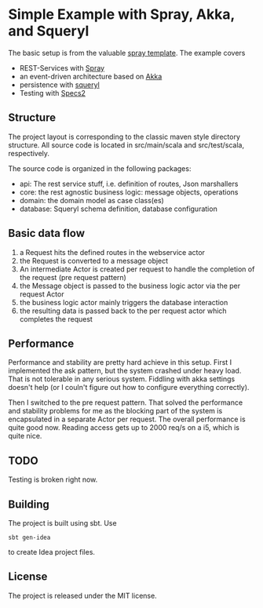 # Simple Example with Spray, Akka, and Squeryl

The basic setup is from the valuable [spray template](http://github.com/spray/spray-template).
The example covers
- REST-Services with [Spray](http://spray.io)
- an event-driven architecture based on [Akka](http://akka.io)
- persistence with [squeryl](http://squeryl.org)
- Testing with [Specs2](http://etorreborre.github.io/specs2/)

## Structure
The project layout is corresponding to the classic maven style directory structure. All source code is located
in src/main/scala and src/test/scala, respectively.

The source code is organized in the following packages:
- api: The rest service stuff, i.e. definition of routes, Json marshallers
- core: the rest agnostic business logic: message objects, operations
- domain: the domain model as case class(es)
- database: Squeryl schema definition, database configuration

## Basic data flow
1. a Request hits the defined routes in the webservice actor
2. the Request is converted to a message object
3. An intermediate Actor is created per request to handle the completion of the request (pre request pattern)
4. the Message object is passed to the business logic actor via the per request Actor
5. the business logic actor mainly triggers the database interaction
6. the resulting data is passed back to the per request actor which completes the request

## Performance

Performance and stability are pretty hard achieve in this setup. First I implemented the ask pattern, but the system
crashed under heavy load. That is not tolerable in any serious system. Fiddling with akka settings doesn't help (or I couln't
figure out how to configure everything correctly).

Then I switched to the pre request pattern. That solved the performance and stability problems for me as the blocking part
of the system is encapsulated in a separate Actor per request. The overall performance is quite good now. Reading access
gets up to 2000 req/s on a i5, which is quite nice.

## TODO

Testing is broken right now.

## Building
The project is built using sbt. Use 
```
sbt gen-idea
```
to create Idea project files.

## License
The project is released under the MIT license.

